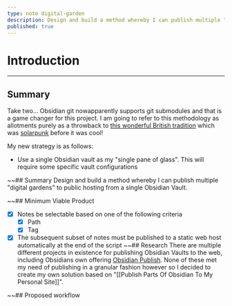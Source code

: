 ```yaml
---
type: note digital-garden
description: Design and build a method whereby I can publish multiple "digital gardens" to public hosting from a single Obsidian Vault.
published: true
---
```

# Introduction
---
## Summary
Take two... Obsidian git nowapparently supports git submodules and that is a game changer for this project. I am going to refer to this methodology as allotments purely as a throwback to [this wonderful British tradition](https://en.wikipedia.org/wiki/Allotment_(gardening)) which was [solarpunk](https://builtin.com/greentech/solarpunk) before it was cool!

My new strategy is as follows:

- Use a single Obsidian vault as my "single pane of glass". This will require some specific vault configurations

~~## Summary
Design and build a method whereby I can publish multiple "digital gardens" to public hosting from a single Obsidian Vault.

~~## Minimum Viable Product
- [x] Notes be selectable based on one of the following criteria
	- [x] Path
	- [x] Tag
- [x] The subsequent subset of notes must be published to a static web host automatically at the end of the script
~~## Research
There are multiple different projects in existence for publishing Obsidian Vaults to the web, including Obsidians own offering [Obsidian Publish](https://obsidian.md/publish). None of these met my need of publishing in a granular fashion however so I decided to create my own solution based on "[[Publish Parts Of Obsidian To My Personal Site]]".

~~## Proposed workflow
